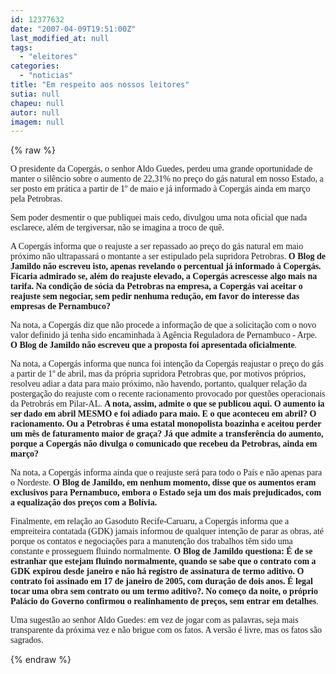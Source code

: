 ```yaml
---
id: 12377632
date: "2007-04-09T19:51:00Z"
last_modified_at: null
tags:
  - "eleitores"
categories:
  - "noticias"
title: "Em respeito aos nossos leitores"
sutia: null
chapeu: null
autor: null
imagem: null
---
```

{% raw %}
<p><P><FONT face=Verdana>O presidente da Copergás, o senhor Aldo Guedes, perdeu uma grande oportunidade de manter o silêncio sobre o aumento de 22,31% no preço do gás natural em nosso Estado, a ser posto em prática a partir de 1º de maio e já informado à Copergás ainda em março pela Petrobras.</FONT></P></p>
<p><P><FONT face=Verdana>Sem poder desmentir o que publiquei mais cedo, divulgou uma nota oficial que nada esclarece, além de tergiversar, não se imagina a troco de quê.</FONT></P></p>
<p><P><FONT face=Verdana>A Copergás informa que o reajuste a ser repassado ao preço do gás natural em maio próximo não ultrapassará o montante a ser estipulado pela supridora Petrobras. <STRONG>O Blog de Jamildo não escreveu isto, apenas revelando o percentual já informado à Copergás. Ficaria admirado se, além do reajuste elevado, a Copergás acrescesse algo mais na tarifa. Na condição de sócia da Petrobras na empresa, a Copergás vai aceitar o reajuste sem negociar, sem pedir nenhuma redução, em favor do interesse das empresas de Pernambuco?</STRONG></FONT></P></p>
<p><P><FONT face=Verdana>Na nota, a Copergás diz que não procede a informação de que a solicitação com o novo valor definido já tenha sido encaminhada à Agência Reguladora de Pernambuco - Arpe. <STRONG>O Blog de Jamildo não escreveu que a proposta foi apresentada oficialmente</STRONG>.</FONT></P></p>
<p><P><FONT face=Verdana>Na nota, a Copergás informa que nunca foi intenção da Copergás reajustar o preço do gás a partir de 1º de abril, mas da própria supridora Petrobras que, por motivos próprios, resolveu adiar a data para maio próximo, não havendo, portanto, qualquer relação da postergação do reajuste com o recente racionamento provocado por questões operacionais da Petrobrás em Pilar-AL. <STRONG>A nota, assim, admite o que se publicou aqui. O aumento ia ser dado em abril MESMO e foi adiado para maio. E o que aconteceu em abril? O racionamento. Ou a Petrobras é uma estatal monopolista boazinha e aceitou perder um mês de faturamento maior de graça? Já que admite a transferência do aumento, porque a Copergás não divulga o comunicado que recebeu da Petrobras, ainda em março?</STRONG></FONT></P></p>
<p><P><FONT face=Verdana>Na nota, a Copergás informa ainda que o reajuste será para todo o País e não apenas para o Nordeste. <STRONG>O Blog de Jamildo, em nenhum momento, disse que os aumentos eram exclusivos para Pernambuco, embora o Estado seja um dos mais prejudicados, com a equalização dos preços com a Bolívia.</STRONG></FONT></P></p>
<p><P><FONT face=Verdana>Finalmente, em relação ao Gasoduto Recife-Caruaru, a Copergás informa que a empreiteira contatada (GDK) jamais informou de qualquer intenção de parar as obras, até porque os contatos e negociações para a manutenção dos trabalhos têm sido uma constante e prosseguem fluindo normalmente. <STRONG>O Blog de Jamildo questiona: É de se estranhar que estejam fluindo normalmente, quando se sabe que o contrato com a GDK expirou desde janeiro e não há registro de assinatura de termo aditivo. O contrato foi assinado em 17 de janeiro de 2005, com duração de dois anos. É legal tocar uma obra sem contrato ou um termo aditivo?. No começo da noite, o próprio Palácio do Governo confirmou o realinhamento de preços, sem</STRONG> <STRONG>entrar em detalhes</STRONG>.</FONT></P></p>
<p><P><FONT face=Verdana>Uma sugestão ao senhor Aldo Guedes: em vez de jogar com as palavras, seja mais transparente da próxima vez e não brigue com os fatos. A versão é livre, mas os fatos são sagrados.</FONT></P> </p>
{% endraw %}